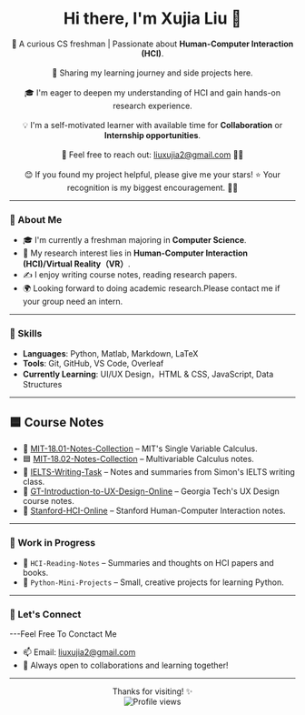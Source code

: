 <h1 align="center">Hi there, I'm Xujia Liu 👋</h1>

<p align="center">
  🌟 A curious CS freshman | Passionate about <b>Human-Computer Interaction (HCI)</b>.<br><br>
  🌱 Sharing my learning journey and side projects here. <br><br>
  🎓 I'm eager to deepen my understanding of HCI and gain hands-on research experience. <br><br>
  💡 I'm a self-motivated learner with available time for <b>Collaboration</b> or <b>Internship opportunities</b>. <br><br>
  📧 Feel free to reach out: <a href="mailto:liuxujia2@gmail.com">liuxujia2@gmail.com</a> 💬🤗 <br><br>
  😊 If you found my project helpful, please give me your stars! ⭐ Your recognition is my biggest encouragement. 💪🌟
</p>


---

### 🌟 About Me

- 🎓 I'm currently a freshman majoring in **Computer Science**.
- 🧠 My research interest lies in **Human-Computer Interaction (HCI)/Virtual Reality（VR）**.
- ✍️ I enjoy writing course notes, reading research papers.
- 🌍 Looking forward to doing academic research.Please contact me if your group need an intern.
---

### 🧠 Skills

- **Languages**: Python, Matlab, Markdown, LaTeX  
- **Tools**: Git, GitHub, VS Code, Overleaf  
- **Currently Learning**: UI/UX Design，HTML & CSS, JavaScript, Data Structures  

---

## 🟦 Course Notes

- 📒 [MIT-18.01-Notes-Collection](https://github.com/yourname/MIT-18.01-Notes-Collection) – MIT's Single Variable Calculus.
- 🟦 [MIT-18.02-Notes-Collection](https://github.com/yourname/MIT-18.02-Notes-Collection) – Multivariable Calculus notes.
- 📄 [IELTS-Writing-Task](https://github.com/yourname/IELTS-Writing-Task) – Notes and summaries from Simon's IELTS writing class.
- 📘 [GT-Introduction-to-UX-Design-Online](https://github.com/yourname/GT-Introduction-to-User-Experience-Design-Online) – Georgia Tech's UX Design course notes.
- 📘 [Stanford-HCI-Online](https://github.com/yourname/Stanford-HCI-Online) – Stanford Human-Computer Interaction notes.


---

### 🔧 Work in Progress

- 🧩 `HCI-Reading-Notes` – Summaries and thoughts on HCI papers and books.
- 🐍 `Python-Mini-Projects` – Small, creative projects for learning Python.

---

### 💬 Let's Connect
---Feel Free To Conctact Me
- 📫 Email: liuxujia2@gmail.com  
- 🤝 Always open to collaborations and learning together!

---

<p align="center">
  Thanks for visiting! ✨<br>
  <img src="https://komarev.com/ghpvc/?username=None-Momo&color=blue" alt="Profile views" />
</p>

